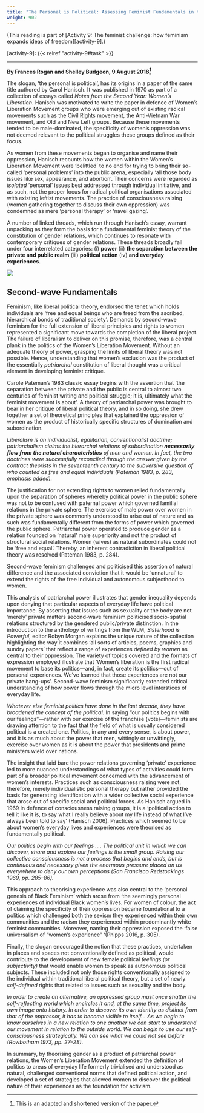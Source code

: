 ```yaml
---
title: "The Personal is Political: Assessing Feminist Fundamentals in the Digital Age"
weight: 902
---
```


(This reading is part of [Activity 9: The feminist challenge: how feminism expands ideas of freedom][activity-9].)

[activity-9]: {{< relref "activity-9#task" >}}

----

**By Frances Rogan and Shelley Budgeon, 9 August 2018[^1]**

[^1]: This is an adapted and shortened version of the paper. 

The slogan, ‘the personal is political’, has its origins in a paper of the same
title authored by Carol Hanisch. It was published in 1970 as part of a
collection of essays called *Notes from the Second Year: Women’s Liberation*.
Hanisch was motivated to write the paper in defence of Women’s Liberation
Movement groups who were emerging out of existing radical movements such as the
Civil Rights movement, the Anti-Vietnam War movement, and Old and New Left
groups. Because these movements tended to be male-dominated, the specificity of
women’s oppression was not deemed relevant to the political struggles these
groups defined as their focus. 

As women from these movements began to organise and name their oppression,
Hanisch recounts how the women within the Women’s Liberation Movement were
‘belittled’ to no end for trying to bring their so-called ‘personal problems’
into the public arena, especially ‘all those body issues like sex, appearance,
and abortion’. Their concerns were regarded as *isolated* ‘personal’ issues best
addressed through individual initiative, and as such, not the proper focus for
radical political organisations associated with existing leftist movements. The
practice of consciousness raising (women gathering together to discuss their
own oppression) was condemned as mere ‘personal therapy’ or ‘navel gazing’. 

A number of linked threads, which run through Hanisch’s essay, warrant
unpacking as they form the basis for a fundamental feminist theory of the
constitution of gender relations, which continues to resonate with contemporary
critiques of gender relations. These threads broadly fall under four
interrelated categories: (i) **power** (ii) **the separation between the private and
public realm** (iii) **political action** (iv) **and everyday experiences**.

![](/images/banner-with-seven-demands.jpg)

<!-- Image source: https://sites.tufts.edu/fletchergender/2016/11/02/international-feminist-politics-and-activism-when-the-personal-is-political-is-international/ -->

## Second-wave Fundamentals

Feminism, like liberal political theory, endorsed the tenet which holds
individuals are ‘free and equal beings who are freed from the ascribed,
hierarchical bonds of traditional society’. Demands by second-wave feminism for
the full extension of liberal principles and rights to women represented a
significant move towards the completion of the liberal project. The failure of
liberalism to deliver on this promise, therefore, was a central plank in the
politics of the Women’s Liberation Movement. Without an adequate theory of
power, grasping the limits of liberal theory was not possible. Hence,
understanding that women’s exclusion was the product of the essentially
*patriarchal* constitution of liberal thought was a critical element in
developing feminist critique. 

Carole Pateman’s 1983 classic essay begins with the assertion that ‘the
separation between the private and the public is central to almost two
centuries of feminist writing and political struggle; it is, ultimately what
the feminist movement is about’. A theory of patriarchal power was brought to
bear in her critique of liberal political theory, and in so doing, she drew
together a set of theoretical principles that explained the oppression of women
as the product of historically specific structures of domination and
subordination.

*Liberalism is an individualist, egalitarian, conventionalist doctrine;
patriarchalism claims the hierarchal relations of subordination **necessarily
flow from the natural characteristics** of men and women. In fact, the two
doctrines were successfully reconciled through the answer given by the contract
theorists in the seventeenth century to the subversive question of who counted
as free and equal individuals (Pateman 1983, p. 283, emphasis added).*

The justification for not extending rights to women relied fundamentally upon
the separation of spheres whereby political power in the public sphere was not
to be confused with paternal power which governed familial relations in the
private sphere. The exercise of male power over women in the private sphere was
commonly understood to arise out of nature and as such was fundamentally
different from the forms of power which governed the public sphere. Patriarchal
power operated to produce gender as a relation founded on ‘natural’ male
superiority and not the product of structural social relations. Women (wives)
as natural subordinates could not be ‘free and equal’. Thereby, an inherent
contradiction in liberal political theory was resolved (Pateman 1983, p. 284).

Second-wave feminism challenged and politicised this assertion of natural
difference and the associated conviction that it would be ‘unnatural’ to extend
the rights of the free individual and autonomous subjecthood to women.

This analysis of patriarchal power illustrates that gender inequality depends
upon denying that particular aspects of everyday life have political
importance. By asserting that issues such as sexuality or the body are not
‘merely’ private matters second-wave feminism politicised socio-spatial
relations structured by the gendered public/private distinction. In the
introduction to the anthology of writings from the WLM, *Sisterhood is Powerful*,
editor Robyn Morgan explains the unique nature of the collection highlighting
the way it combines ‘all sorts of articles, poems, graphics and sundry papers’
that reflect a range of experiences *defined by women* as central to their
oppression. The variety of topics covered and the formats of expression
employed illustrate that ‘Women’s liberation is the first radical movement to
base its politics—and, in fact, create its politics—out of personal
experiences. We’ve learned that those experiences are not our private
hang-ups’. Second-wave feminism significantly extended critical understanding
of how power flows through the micro level interstices of everyday life.

*Whatever else feminist politics have done in the last decade, they have
broadened the concept of the political.* In saying “our politics begins with our
feelings”—rather with our exercise of the franchise (vote)—feminists are
drawing attention to the fact that the field of what is usually considered
political is a created one. Politics, in any and every sense, is about power,
and it is as much about the power that men, wittingly or unwittingly, exercise
over women as it is about the power that presidents and prime ministers wield
over nations. 

The insight that laid bare the power relations governing ‘private’ experience
led to more nuanced understandings of what types of activities could form part
of a broader political movement concerned with the advancement of women’s
interests. Practices such as consciousness raising were not, therefore, merely
individualistic personal therapy but rather provided the basis for generating
identification with a wider collective social experience that arose out of
specific social and political forces. As Hanisch argued in 1969 in defence of
consciousness raising groups, it is a ‘political action to tell it like it is,
to say what I really believe about my life instead of what I’ve always been
told to say’ (Hanisch 2006). Practices which seemed to be about women’s
everyday lives and experiences were theorised as fundamentally political.

*Our politics begin with our feelings …. The political unit in which we can
discover, share and explore our feelings is the small group. Raising our
collective consciousness is not a process that begins and ends, but is
continuous and necessary given the enormous pressure placed on us everywhere to
deny our own perceptions (San Francisco Redstockings 1969, pp. 285–86).*

This approach to theorising experience was also central to the ‘personal
genesis of Black Feminism’ which arose from ‘the seemingly personal experiences
of individual Black women’s lives. For women of colour, the act of claiming the
specificity of their oppression became foundational to a politics which
challenged both the sexism they experienced within their own communities and
the racism they experienced within predominantly white feminist communities.
Moreover, naming their oppression exposed the ‘false universalism of “women’s
experience” ‘(Phipps 2016, p. 305).

Finally, the slogan encouraged the notion that these practices, undertaken in
places and spaces not conventionally defined as political, would contribute to
the development of new female political *feelings (or subjectivity)* that would
enable women to speak as autonomous political subjects. These included not only
those rights conventionally assigned to the individual within traditional
liberal political theory, but a set of newly *self-defined* rights that related
to issues such as sexuality and the body.

*In order to create an alternative, an oppressed group must once shatter the
self-reflecting world which encircles it and, at the same time, project its own
image onto history. In order to discover its own identity as distinct from that
of the oppressor, it has to become visible to itself… As we begin to know
ourselves in a new relation to one another we can start to understand our
movement in relation to the outside world. We can begin to use our
self-consciousness strategically. We can see what we could not see before
(Rowbotham 1973, pp. 27–28).*

In summary, by theorising gender as a product of patriarchal power relations,
the Women’s Liberation Movement extended the definition of politics to areas of
everyday life formerly trivialised and understood as natural, challenged
conventional norms that defined political action, and developed a set of
strategies that allowed women to discover the political nature of their
experiences as the foundation for activism.
